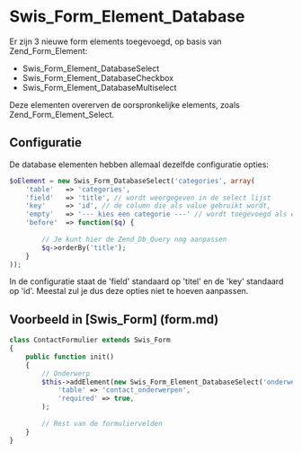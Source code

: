 # Swis_Form_Element_Database

Er zijn 3 nieuwe form elements toegevoegd, op basis van Zend_Form_Element:

* Swis_Form_Element_DatabaseSelect
* Swis_Form_Element_DatabaseCheckbox
* Swis_Form_Element_DatabaseMultiselect

Deze elementen overerven de oorspronkelijke elements, zoals Zend_Form_Element_Select. 

## Configuratie
De database elementen hebben allemaal dezelfde configuratie opties:

```php
$oElement = new Swis_Form_DatabaseSelect('categories', array(
    'table'   => 'categories',
    'field'   => 'title', // wordt weergegeven in de select lijst
    'key'     => 'id', // de column die als value gebruikt wordt,
    'empty'   => '--- kies een categorie ---' // wordt toegevoegd als eerste lege optie
    'before'  => function($q) {
        
        // Je kunt hier de Zend_Db_Query nog aanpassen
        $q->orderBy('title');
    }
));
```

In de configuratie staat de 'field' standaard op 'titel' en de 'key' standaard op 'id'. 
Meestal zul je dus deze opties niet te hoeven aanpassen.

## Voorbeeld in [Swis_Form] (form.md)
```php
class ContactFormulier extends Swis_Form
{
    public function init()
    {
        // Onderwerp
        $this->addElement(new Swis_Form_Element_DatabaseSelect('onderwerp_id', array(
            'table' => 'contact_onderwerpen',
            'required' => true,
        );
        
        // Rest van de formuliervelden
    }
}
```



